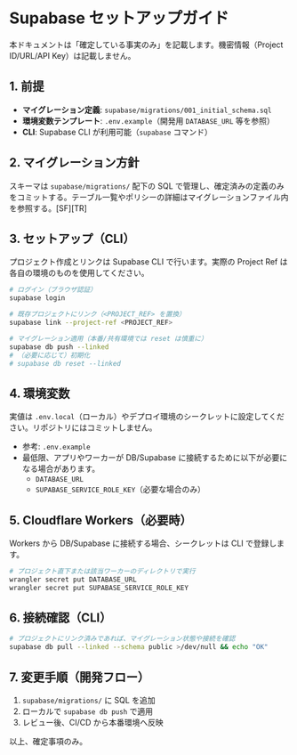# Supabase セットアップガイド

本ドキュメントは「確定している事実のみ」を記載します。機密情報（Project ID/URL/API Key）は記載しません。

## 1. 前提
- **マイグレーション定義**: `supabase/migrations/001_initial_schema.sql`
- **環境変数テンプレート**: `.env.example`（開発用 `DATABASE_URL` 等を参照）
- **CLI**: Supabase CLI が利用可能（`supabase` コマンド）

## 2. マイグレーション方針
スキーマは `supabase/migrations/` 配下の SQL で管理し、確定済みの定義のみをコミットする。テーブル一覧やポリシーの詳細はマイグレーションファイル内を参照する。[SF][TR]

## 3. セットアップ（CLI）
プロジェクト作成とリンクは Supabase CLI で行います。実際の Project Ref は各自の環境のものを使用してください。

```bash
# ログイン（ブラウザ認証）
supabase login

# 既存プロジェクトにリンク（<PROJECT_REF> を置換）
supabase link --project-ref <PROJECT_REF>

# マイグレーション適用（本番/共有環境では reset は慎重に）
supabase db push --linked
# （必要に応じて）初期化
# supabase db reset --linked
```

## 4. 環境変数
実値は `.env.local`（ローカル）やデプロイ環境のシークレットに設定してください。リポジトリにはコミットしません。
- 参考: `.env.example`
- 最低限、アプリやワーカーが DB/Supabase に接続するために以下が必要になる場合があります。
  - `DATABASE_URL`
  - `SUPABASE_SERVICE_ROLE_KEY`（必要な場合のみ）

## 5. Cloudflare Workers（必要時）
Workers から DB/Supabase に接続する場合、シークレットは CLI で登録します。
```bash
# プロジェクト直下または該当ワーカーのディレクトリで実行
wrangler secret put DATABASE_URL
wrangler secret put SUPABASE_SERVICE_ROLE_KEY
```

## 6. 接続確認（CLI）
```bash
# プロジェクトにリンク済みであれば、マイグレーション状態や接続を確認
supabase db pull --linked --schema public >/dev/null && echo "OK"
```

## 7. 変更手順（開発フロー）
1. `supabase/migrations/` に SQL を追加
2. ローカルで `supabase db push` で適用
3. レビュー後、CI/CD から本番環境へ反映

以上、確定事項のみ。

